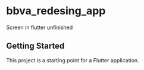 # bbva_redesing_app

Screen in flutter unfinished

## Getting Started

This project is a starting point for a Flutter application.

